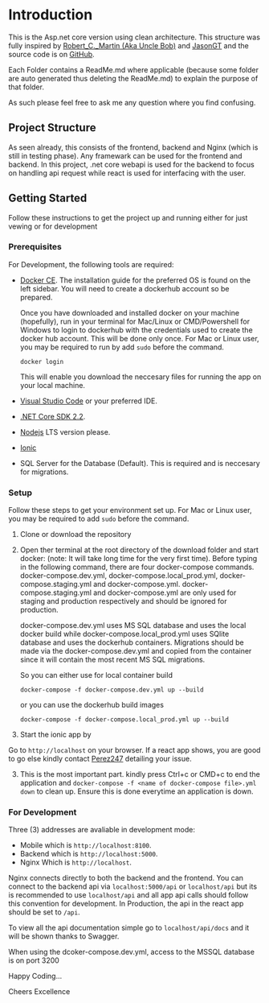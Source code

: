 # Introduction

This is the Asp.net core version using clean architecture. This structure was fully inspired by [Robert_C._Martin (Aka Uncle Bob)](https://en.wikipedia.org/wiki/Robert_C._Martin) and [JasonGT](https://www.youtube.com/watch?v=Zygw4UAxCdg&t=1301s) and the source code is on [GitHub](https://github.com/JasonGT/NorthwindTraders).


Each Folder contains a ReadMe.md where applicable (because some folder are auto generated thus deleting the ReadMe.md) to explain the purpose of that folder.

As such please feel free to ask me any question where you find confusing.

## Project Structure

As seen already, this consists of the frontend, backend and Nginx (which is still in testing phase). Any framewark can be used for the frontend and backend. In this project, .net core webapi is used for the backend to focus on handling api request while react is used for interfacing with the user.

## Getting Started

Follow these instructions to get the project up and running either for just vewing or for development

### Prerequisites

For Development, the following tools are required:

* [Docker CE](https://docs.docker.com/install/). The installation guide for the preferred OS is found on the left sidebar. You will need to create a dockerhub account so be prepared.

    Once you have downloaded and installed docker on your machine (hopefully), run in your terminal for Mac/Linux or CMD/Powershell for Windows to login to dockerhub with the credentials used to create the docker hub account. This will be done only once. For Mac or Linux user, you may be required to run by add ```sudo``` before the command.

    ```
    docker login
    ```
    This will enable you download the neccesary files for running the app on your local machine.

* [Visual Studio Code](https://code.visualstudio.com/) or your preferred IDE.
* [.NET Core SDK 2.2](https://www.microsoft.com/net/download/dotnet-core/2.2).
* [Nodejs](https://nodejs.org/en/) LTS version please.
* [Ionic](https://ionicframework.com/getting-started#cli)
* SQL Server for the Database (Default). This is required and is neccesary for migrations. 


### Setup

Follow these steps to get your environment set up. For Mac or Linux user, you may be required to add `sudo` before the command.

  1. Clone or download the repository
  2. Open ther terminal at the root directory of the download folder and start docker: (note: It will take long time for the very first time).
     Before typing in the following command, there are four docker-compose commands. docker-compose.dev.yml, docker-compose.local_prod.yml, docker-compose.staging.yml and docker-compose.yml. docker-compose.staging.yml and docker-compose.yml are only used for staging and production respectively and should be ignored for production. 

     docker-compose.dev.yml uses MS SQL database and uses the local docker build while docker-compose.local_prod.yml uses SQlite database and uses the dockerhub containers. Migrations should be made via the docker-compose.dev.yml and copied from the container since it will contain the most recent MS SQL migrations.

     So you can either use for local container build
     ```
     docker-compose -f docker-compose.dev.yml up --build
     ```

     or you can use the dockerhub build images
     ```
     docker-compose -f docker-compose.local_prod.yml up --build
     ```
  3. Start the ionic app by

Go to `http://localhost` on your browser. If a react app shows, you are good to go else kindly contact [Perez247](https://github.com/perez247) detailing your issue.

3. This is the most important part. kindly press Ctrl+c or CMD+c to end the application and `docker-compose -f <name of docker-compose file>.yml down` to clean up. Ensure this is done everytime an application is down.

### For Development

Three (3) addresses are avaliable in development mode:

*   Mobile which is `http://localhost:8100`.
*   Backend which is `http://localhost:5000`.
*   Nginx Which is `http://localhost`.

Nginx connects directly to both the backend and the frontend. You can connect to the backend api via `localhost:5000/api` or `localhost/api` but its is recommended to use `localhost/api` and all app api calls should follow this convention for development. In Production, the api in the react app should be set to `/api`.

To view all the api documentation simple go to `localhost/api/docs` and it will be shown thanks to Swagger.

When using the dcoker-compose.dev.yml, access to the MSSQL database is on port 3200

Happy Coding...

Cheers Excellence
